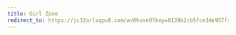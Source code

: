 ```yaml
---
title: Girl Zone
redirect_to: https://jc32arlvqpv8.com/av8huse0?key=8139b2cb5fce34e957fa7f36781596b1
---
```

